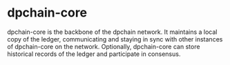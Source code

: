 # dpchain-core
dpchain-core is the backbone of the dpchain network. It maintains a local copy of the ledger, communicating and staying in sync with other instances of dpchain-core on the network. Optionally, dpchain-core can store historical records of the ledger and participate in consensus.
